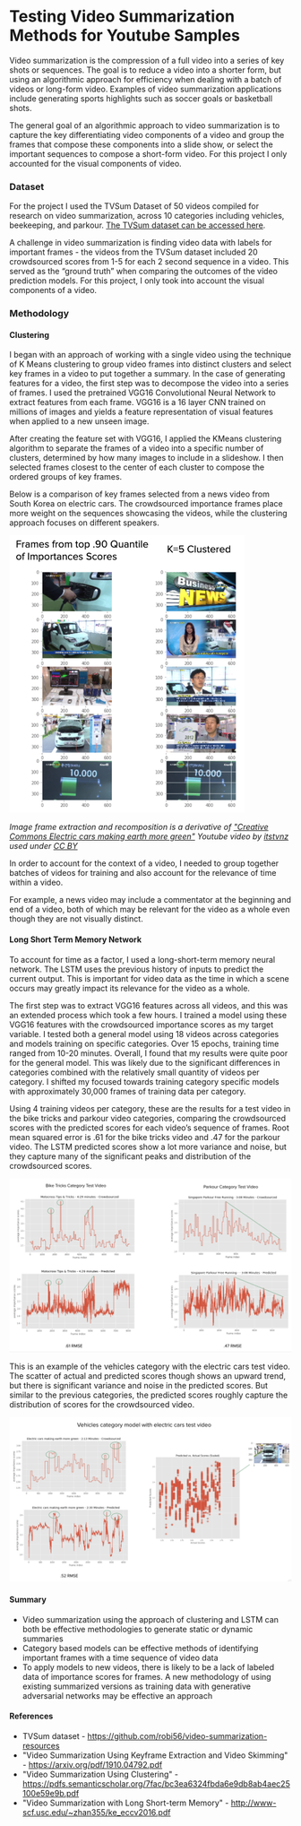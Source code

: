 # Testing Video Summarization Methods for Youtube Samples

Video summarization is the compression of a full video into a series of key shots or sequences. The goal is to reduce a video into a shorter form, but using an algorithmic approach for efficiency when dealing with a batch of videos or long-form video. Examples of video summarization applications include generating sports highlights such as soccer goals or basketball shots.

The general goal of an algorithmic approach to video summarization is to capture the key differentiating video components of a video and group the frames that compose these components into a slide show, or select the important sequences to compose a short-form video. For this project I only accounted for the visual components of video.

### Dataset

For the project I used the TVSum Dataset of 50 videos compiled for research on video summarization, across 10 categories including vehicles, beekeeping, and parkour. [The TVSum dataset can be accessed here](https://github.com/yalesong/tvsum).

A challenge in video summarization is finding video data with labels for important frames - the videos from the TVSum dataset included 20 crowdsourced scores from 1-5 for each 2 second sequence in a video. This served as the “ground truth” when comparing the outcomes of the video prediction models. For this project, I only took into account the visual components of a video.

### Methodology

#### Clustering

I began with an approach of working with a single video using the technique of K Means clustering to group video frames into distinct clusters and select key frames in a video to put together a summary. In the case of generating features for a video, the first step was to decompose the video into a series of frames. I used the pretrained VGG16 Convolutional Neural Network to extract features from each frame. VGG16 is a 16 layer CNN trained on millions of images and yields a feature representation of visual features when applied to a new unseen image.

After creating the feature set with VGG16, I applied the KMeans clustering algorithm to separate the frames of a video into a specific number of clusters, determined by how many images to include in a slideshow. I then selected frames closest to the center of each cluster to compose the ordered groups of key frames.

Below is a comparison of key frames selected from a news video from South Korea on electric cars. The crowdsourced importance frames place more weight on the sequences showcasing the videos, while the clustering approach focuses on different speakers.

![Annotated-vs-clustered](media/key-frame-examples/peak-5-annotated-vs-clustered.png)

*Image frame extraction and recomposition is a derivative of ["Creative Commons Electric cars making earth more green"](https://www.youtube.com/watch?v=akI8YFjEmUwm) Youtube video by [itstvnz](https://www.youtube.com/channel/UCI39rqMClkXZAAZfCIqln3g) used under [CC BY](https://creativecommons.org/licenses/by/3.0/legalcode)*

In order to account for the context of a video, I needed to group together batches of videos for training and also account for the relevance of time within a video.

For example, a news video may include a commentator at the beginning and end of a video, both of which may be relevant for the video as a whole even though they are not visually distinct.

#### Long Short Term Memory Network

To account for time as a factor, I used a long-short-term memory neural network. The LSTM uses the previous history of inputs to predict the current output. This is important for video data as the time in which a scene occurs may greatly impact its relevance for the video as a whole.

The first step was to extract VGG16 features across all videos, and this was an extended process which took a few hours. I trained a model using these VGG16 features with the crowdsourced importance scores as my target variable. I tested both a general model using 18 videos across categories and models training on specific categories. Over 15 epochs, training time ranged from 10-20 minutes. Overall, I found that my results were quite poor for the general model. This was likely due to the significant differences in categories combined with the relatively small quantity of videos per category. I shifted my focused towards training category specific models with approximately 30,000 frames of training data per category.

Using 4 training videos per category, these are the results for a test video in the bike tricks and parkour video categories, comparing the crowdsourced scores with the predicted scores for each video’s sequence of frames. Root mean squared error is .61 for the bike tricks video and .47 for the parkour video. The LSTM predicted scores show a lot more variance and noise, but they capture many of the significant peaks and distribution of the crowdsourced scores.

![Bike Tricks, Vehicles Model Comparison](plots/category-model/bike-tricks-parkour-model-comparison.png)

This is an example of the vehicles category with the electric cars test video. The scatter of actual and predicted scores though shows an upward trend, but there is significant variance and noise in the predicted scores. But similar to the previous categories, the predicted scores roughly capture the distribution of scores for the crowdsourced video.

![Electric Cars Category](plots/category-model/vehicles-model-comparison.png)

#### Summary

- Video summarization using the approach of clustering and LSTM can both be effective methodologies to generate static or dynamic summaries
- Category based models can be effective methods of identifying important frames with a time sequence of video data
- To apply models to new videos, there is likely to be a lack of labeled data of importance scores for frames. A new methodology of using existing summarized versions as training data with generative adversarial networks may be effective an approach

#### References

- TVSum dataset - https://github.com/robi56/video-summarization-resources
- "Video Summarization Using Keyframe Extraction and Video Skimming" - https://arxiv.org/pdf/1910.04792.pdf
- "Video Summarization Using Clustering" - https://pdfs.semanticscholar.org/7fac/bc3ea6324fbda6e9db8ab4aec25100e59e9b.pdf
- "Video Summarization with Long Short-term Memory" - http://www-scf.usc.edu/~zhan355/ke_eccv2016.pdf


